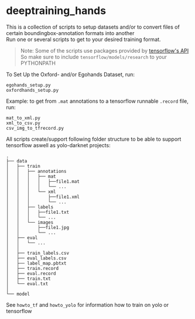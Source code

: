 # deeptraining_hands

This is a collection of scripts to setup datasets and/or to convert files of certain boundingbox-annotation formats into another <br />
Run one or several scripts to get to your desired training format. <br />
> Note: Some of the scripts use packages provided by [tensorflow's API](https://github.com/tensorflow/models/tree/master/research/object_detection) <br />
So make sure to include `tensorflow/models/research` to your PYTHONPATH

To Set Up the Oxford- and/or Egohands Dataset, run:
```
egohands_setup.py
oxfordhands_setup.py
```
Example: to get from `.mat` annotations to a tensorflow runnable `.record` file, run:
```
mat_to_xml.py
xml_to_csv.py
csv_img_to_tfrecord.py
```

All scripts create/support following folder structure to be able to support tensorflow aswell as yolo-darknet projects:
```
.
├── data
│   ├── train 
│   │   ├── annotations
│   │   │   ├── mat
│   │   │   │   ├──file1.mat
│   │   │   │   └── ...
│   │   │   └── xml
│   │   │       ├──file1.xml
│   │   │       └── ...
│   │   ├── labels
│   │   │   ├──file1.txt
│   │   │   └── ...
│   │   └── images
│   │       ├──file1.jpg
│   │       └── ...
│   ├── eval
│   │   └── ...
│   │
│   ├── train_labels.csv
│   ├── eval_labels.csv
│   ├── label_map.pbtxt
│   ├── train.record
│   ├── eval.record
│   ├── train.txt
│   └── eval.txt
│   
└── model
```
See ```howto_tf``` and ```howto_yolo``` for information how to train on yolo or tensorflow
